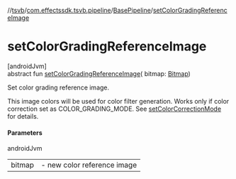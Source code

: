 //[tsvb](../../../index.md)/[com.effectssdk.tsvb.pipeline](../index.md)/[BasePipeline](index.md)/[setColorGradingReferenceImage](set-color-grading-reference-image.md)

# setColorGradingReferenceImage

[androidJvm]\
abstract fun [setColorGradingReferenceImage](set-color-grading-reference-image.md)(
bitmap: [Bitmap](https://developer.android.com/reference/kotlin/android/graphics/Bitmap.html))

Set color grading reference image.

This image colors will be used for color filter generation. Works only if color correction set as COLOR_GRADING_MODE.
See [setColorCorrectionMode](set-color-correction-mode.md) for details.

#### Parameters

androidJvm

|        |                                 |
|--------|---------------------------------|
| bitmap | -     new color reference image |
